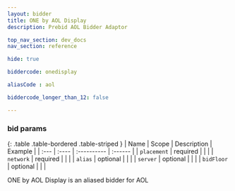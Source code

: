 ```yaml
---
layout: bidder
title: ONE by AOL Display
description: Prebid AOL Bidder Adaptor 

top_nav_section: dev_docs
nav_section: reference

hide: true

biddercode: onedisplay

aliasCode : aol

biddercode_longer_than_12: false

---
```




### bid params

{: .table .table-bordered .table-striped }
| Name | Scope | Description | Example |
| :--- | :---- | :---------- | :------ |
| `placement` | required | | |
| `network` | required | | |
| `alias` | optional | | |
| `server` | optional | | |
| `bidFloor` | optional | | |

ONE by AOL Display is an aliased bidder for AOL
